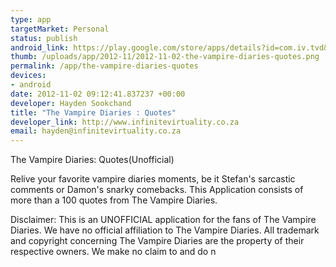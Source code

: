 ```yaml
--- 
type: app
targetMarket: Personal
status: publish
android_link: https://play.google.com/store/apps/details?id=com.iv.tvd&feature=search_result#?t=W251bGwsMSwxLDEsImNvbS5pdi50dmQiXQ..
thumb: /uploads/app/2012-11/2012-11-02-the-vampire-diaries-quotes.png
permalink: /app/the-vampire-diaries-quotes
devices: 
- android
date: 2012-11-02 09:12:41.837237 +00:00
developer: Hayden Sookchand
title: "The Vampire Diaries : Quotes"
developer_link: http://www.infinitevirtuality.co.za
email: hayden@infinitevirtuality.co.za
---
```


The Vampire Diaries: Quotes(Unofficial)

Relive your favorite vampire diaries moments, be it Stefan's sarcastic comments or Damon's snarky comebacks.
This Application consists of more than a 100 quotes from The Vampire Diaries.

Disclaimer:
This is an UNOFFICIAL application for the fans of The Vampire Diaries.
We have no official affiliation to The Vampire Diaries.
All trademark and copyright concerning The Vampire Diaries are the property of their respective owners.
We make no claim to and do n
